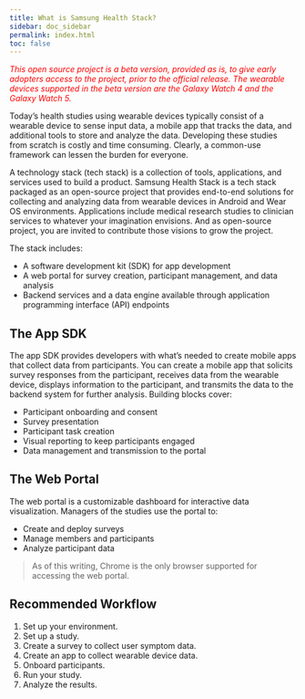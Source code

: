 ```yaml
---
title: What is Samsung Health Stack?
sidebar: doc_sidebar
permalink: index.html
toc: false
---
```


<span style="color:red">*This open source project is a beta version, provided as is, to give early adopters access to the project, prior to the official release. The wearable devices supported in the beta version are the Galaxy Watch 4 and the Galaxy Watch 5.*</span>

Today’s health studies using wearable devices typically consist of a wearable device to sense input data, a mobile app that tracks the data, and additional tools to store and analyze the data. Developing these studies from scratch is costly and time consuming. Clearly, a common-use framework can lessen the burden for everyone.

A technology stack (tech stack) is a collection of tools, applications, and services used to build a product. Samsung Health Stack is a tech stack packaged as an open-source project that provides end-to-end solutions for collecting and analyzing data from wearable devices in Android and Wear OS environments. Applications include medical research studies to clinician services to whatever your imagination envisions. And as open-source project, you are invited to contribute those visions to grow the project.

The stack includes:

-   A software development kit (SDK) for app development
-   A web portal for survey creation, participant management, and data analysis
-   Backend services and a data engine available through application programming interface (API) endpoints

## The App SDK

The app SDK provides developers with what’s needed to create mobile apps that collect data from participants. You can create a mobile app that solicits survey responses from the participant, receives data from the wearable device, displays information to the participant, and transmits the data to the backend system for further analysis. Building blocks cover:

- Participant onboarding and consent
- Survey presentation
- Participant task creation
- Visual reporting to keep participants engaged
- Data management and transmission to the portal

## The Web Portal

The web portal is a customizable dashboard for interactive data visualization. Managers of the studies use the portal to:

- Create and deploy surveys
- Manage members and participants
- Analyze participant data

> As of this writing, Chrome is the only browser supported for accessing the web portal.

## Recommended Workflow
1.  Set up your environment.
2.  Set up a study.
3.  Create a survey to collect user symptom data.
4.  Create an app to collect wearable device data.
5.  Onboard participants.
6.  Run your study.
7.  Analyze the results.